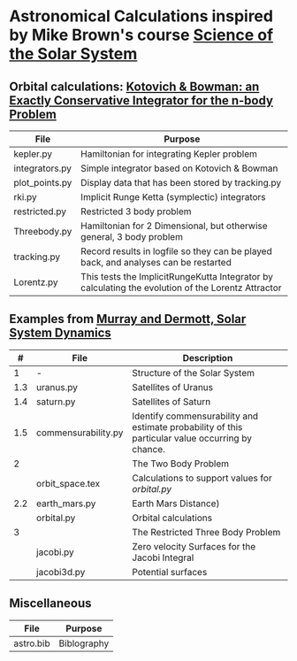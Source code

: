# Astronomical Calculations inspired by Mike Brown's course [Science of the Solar System](https://www.coursera.org/learn/solar-system/home/info)

## Orbital calculations: [Kotovich & Bowman: an Exactly Conservative Integrator for the n-body Problem](http://arxiv.org/pdf/physics/0112084)

| File | Purpose |
|--------------------------|---------------------------------------------------------------------|
|kepler.py|Hamiltonian for integrating Kepler problem|
|integrators.py|Simple integrator based on Kotovich & Bowman|
|plot_points.py|Display data that has been stored by tracking.py|
|rki.py|Implicit Runge Ketta (symplectic) integrators|
|restricted.py|Restricted 3 body problem|
|Threebody.py|Hamiltonian for 2 Dimensional, but otherwise general,  3 body problem|
|tracking.py|Record results in logfile so they can be played back, and analyses can be restarted|
|Lorentz.py|This tests the ImplicitRungeKutta Integrator by calculating the evolution of the Lorentz Attractor|

## Examples from [Murray and Dermott, Solar System Dynamics](https://www.cambridge.org/core/books/solar-system-dynamics/108745217E4A18190CBA340ED5E477A2)

|#|File| Description |
|----|--------------------|------------------------------------------------------------|
|1|-| Structure of the Solar System|
|1.3|uranus.py|Satellites of Uranus|
|1.4|saturn.py|Satellites of Saturn|
|1.5|commensurability.py|Identify commensurability and estimate probability of this particular value occurring by chance.|
|2||The Two Body Problem|
||orbit_space.tex|Calculations to support values for *orbital.py*|
|2.2|earth_mars.py|Earth Mars Distance)|
||orbital.py|Orbital calculations|
|3||The Restricted Three Body Problem|
||jacobi.py|Zero velocity Surfaces for the Jacobi Integral|
||jacobi3d.py|Potential surfaces|

## Miscellaneous

| File | Purpose |
|--------------------------|---------------------------------------------------------------------|
|astro.bib|Biblography|
